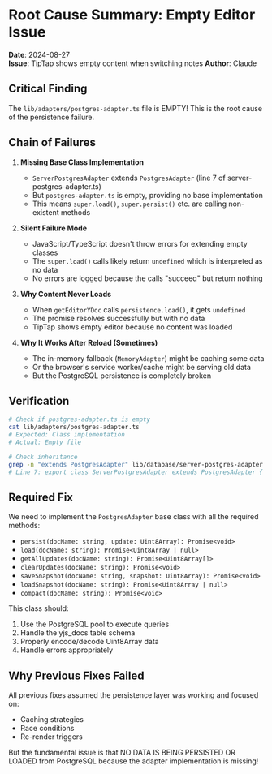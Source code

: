 # Root Cause Summary: Empty Editor Issue
**Date**: 2024-08-27  
**Issue**: TipTap shows empty content when switching notes
**Author**: Claude

## Critical Finding
The `lib/adapters/postgres-adapter.ts` file is EMPTY! This is the root cause of the persistence failure.

## Chain of Failures

1. **Missing Base Class Implementation**
   - `ServerPostgresAdapter` extends `PostgresAdapter` (line 7 of server-postgres-adapter.ts)
   - But `postgres-adapter.ts` is empty, providing no base implementation
   - This means `super.load()`, `super.persist()` etc. are calling non-existent methods

2. **Silent Failure Mode**
   - JavaScript/TypeScript doesn't throw errors for extending empty classes
   - The `super.load()` calls likely return `undefined` which is interpreted as no data
   - No errors are logged because the calls "succeed" but return nothing

3. **Why Content Never Loads**
   - When `getEditorYDoc` calls `persistence.load()`, it gets `undefined`
   - The promise resolves successfully but with no data
   - TipTap shows empty editor because no content was loaded

4. **Why It Works After Reload (Sometimes)**
   - The in-memory fallback (`MemoryAdapter`) might be caching some data
   - Or the browser's service worker/cache might be serving old data
   - But the PostgreSQL persistence is completely broken

## Verification
```bash
# Check if postgres-adapter.ts is empty
cat lib/adapters/postgres-adapter.ts
# Expected: Class implementation
# Actual: Empty file

# Check inheritance
grep -n "extends PostgresAdapter" lib/database/server-postgres-adapter.ts
# Line 7: export class ServerPostgresAdapter extends PostgresAdapter {
```

## Required Fix
We need to implement the `PostgresAdapter` base class with all the required methods:
- `persist(docName: string, update: Uint8Array): Promise<void>`
- `load(docName: string): Promise<Uint8Array | null>`
- `getAllUpdates(docName: string): Promise<Uint8Array[]>`
- `clearUpdates(docName: string): Promise<void>`
- `saveSnapshot(docName: string, snapshot: Uint8Array): Promise<void>`
- `loadSnapshot(docName: string): Promise<Uint8Array | null>`
- `compact(docName: string): Promise<void>`

This class should:
1. Use the PostgreSQL pool to execute queries
2. Handle the yjs_docs table schema
3. Properly encode/decode Uint8Array data
4. Handle errors appropriately

## Why Previous Fixes Failed
All previous fixes assumed the persistence layer was working and focused on:
- Caching strategies
- Race conditions
- Re-render triggers

But the fundamental issue is that NO DATA IS BEING PERSISTED OR LOADED from PostgreSQL because the adapter implementation is missing!